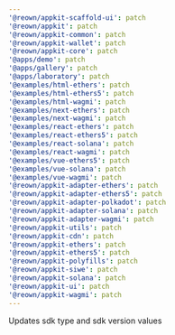 ```yaml
---
'@reown/appkit-scaffold-ui': patch
'@reown/appkit': patch
'@reown/appkit-common': patch
'@reown/appkit-wallet': patch
'@reown/appkit-core': patch
'@apps/demo': patch
'@apps/gallery': patch
'@apps/laboratory': patch
'@examples/html-ethers': patch
'@examples/html-ethers5': patch
'@examples/html-wagmi': patch
'@examples/next-ethers': patch
'@examples/next-wagmi': patch
'@examples/react-ethers': patch
'@examples/react-ethers5': patch
'@examples/react-solana': patch
'@examples/react-wagmi': patch
'@examples/vue-ethers5': patch
'@examples/vue-solana': patch
'@examples/vue-wagmi': patch
'@reown/appkit-adapter-ethers': patch
'@reown/appkit-adapter-ethers5': patch
'@reown/appkit-adapter-polkadot': patch
'@reown/appkit-adapter-solana': patch
'@reown/appkit-adapter-wagmi': patch
'@reown/appkit-utils': patch
'@reown/appkit-cdn': patch
'@reown/appkit-ethers': patch
'@reown/appkit-ethers5': patch
'@reown/appkit-polyfills': patch
'@reown/appkit-siwe': patch
'@reown/appkit-solana': patch
'@reown/appkit-ui': patch
'@reown/appkit-wagmi': patch
---
```


Updates sdk type and sdk version values
